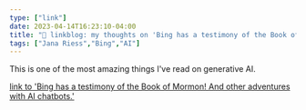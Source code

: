 ```yaml
---
type: ["link"]
date: 2023-04-14T16:23:10-04:00
title: "🔗 linkblog: my thoughts on 'Bing has a testimony of the Book of Mormon! And other adventures with AI chatbots.'"
tags: ["Jana Riess","Bing","AI"]
---
```

This is one of the most amazing things I've read on generative AI.  
 

[link to 'Bing has a testimony of the Book of Mormon! And other adventures with AI chatbots.'](https://religionnews.com/2023/04/14/bing-has-a-testimony-of-the-book-of-mormon-and-other-adventures-with-ai-chatbots/)
